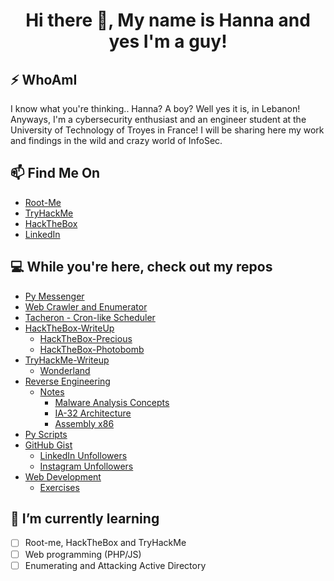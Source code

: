 <h1 align = "center"> Hi there 👋, My name is Hanna and yes I'm a guy! </h1>                             

## ⚡ WhoAmI
I know what you're thinking.. Hanna? A boy? Well yes it is, in Lebanon! Anyways, I'm a cybersecurity enthusiast and an engineer student at the University of Technology of Troyes in France! I will be sharing here my work and findings in the wild and crazy world of InfoSec.

## 📫 Find Me On
- [Root-Me](https://www.root-me.org/HNA-555086)
- [TryHackMe](https://tryhackme.com/p/hna00)
- [HackTheBox](https://app.hackthebox.com/users/564561)
- [LinkedIn](https://www.linkedin.com/in/hanna-nassar-b368a6209/)

## 💻 While you're here, check out my repos
- [Py Messenger](https://github.com/n0sys/py-messenger)
- [Web Crawler and Enumerator](https://github.com/n0sys/web-crawler-enumerator)
- [Tacheron - Cron-like Scheduler](https://github.com/n0sys/tacheron)
- [HackTheBox-WriteUp](https://github.com/n0sys/HackTheBox-WriteUp)
  - [HackTheBox-Precious](https://github.com/n0sys/HackTheBox-WriteUp/tree/main/HackTheBox-Precious)
  - [HackTheBox-Photobomb](https://github.com/n0sys/HackTheBox-WriteUp/tree/main/HackTheBox-Photobomb)
- [TryHackMe-Writeup](https://github.com/n0sys/TryHackMe-Writeup)
  - [Wonderland](https://github.com/n0sys/TryHackMe-Writeup/tree/main/Wonderland)
- [Reverse Engineering](https://github.com/n0sys/Reverse-Engineering)
  - [Notes](https://github.com/n0sys/Reverse-Engineering/tree/main/Notes)
    - [Malware Analysis Concepts](https://github.com/n0sys/Reverse-Engineering/blob/main/Notes/Malware_Analysis_Concepts.md)
    - [IA-32 Architecture](https://github.com/n0sys/Reverse-Engineering/blob/main/Notes/IA-32_Architecture.md)
    - [Assembly x86](https://github.com/n0sys/Reverse-Engineering/blob/main/Notes/Assembly_x86.md)
- [Py Scripts](https://github.com/n0sys/py-scripts)
- [GitHub Gist](https://gist.github.com/n0sys)
  - [LinkedIn Unfollowers](https://gist.github.com/n0sys/f8796b8cbdacafe3923aa9b3a7d4fe02)
  - [Instagram Unfollowers](https://gist.github.com/n0sys/fd4b921255f7059e91e6375fc5b6c56a)
- [Web Development](https://github.com/n0sys/web_dev_projects)
  - [Exercises](https://github.com/n0sys/web_dev_projects/tree/main/Exercises)

## 🌱 I’m currently learning
- [ ] Root-me, HackTheBox and TryHackMe
- [ ] Web programming (PHP/JS)
- [ ] Enumerating and Attacking Active Directory
